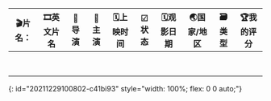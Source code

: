 |               🎬片名：               | 🎞英文片名 | 👤导演 | 👥主演       | 🗓上映时间    | ☑状态   | 🗓观影日期 | 🌏国家/地区 | 🗃类型                      | 🏆我的评分 |
| :------------------------------------: | ------------ | -------- | ----------------------------------------------------------------------------------------------------------------------------------------------------------------------- | --------------- | ---------- | ------------ | ------------- | ----------------------------- | ------------ |
|  |            |  |  |  |  |            |     |  |    |
|                                      |            |        |                                                                                                                                                                       |               |          |            |             |                             |            |
|                                      |            |        |                                                                                                                                                                       |               |          |            |             |                             |            |
|                                      |            |        |                                                                                                                                                                       |               |          |            |             |                             |            |
|                                      |            |        |                                                                                                                                                                       |               |          |            |             |                             |            |
|                                      |            |        |                                                                                                                                                                       |               |          |            |             |                             |            |
|                                      |            |        |                                                                                                                                                                       |               |          |            |             |                             |            |
|                                      |            |        |                                                                                                                                                                       |               |          |            |             |                             |            |
{: id="20211229100802-c41bi93" style="width: 100%; flex: 0 0 auto;"}


